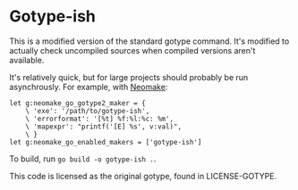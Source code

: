 Gotype-ish
==========

This is a modified version of the standard gotype command.  It's modified
to actually check uncompiled sources when compiled versions aren't
available.

It's relatively quick, but for large projects should probably be run
asynchrously.  For example, with
[Neomake](https://github.com/neomake/neomake):

```vim
let g:neomake_go_gotype2_maker = {
    \ 'exe': '/path/to/gotype-ish',
    \ 'errorformat': '[%t] %f:%l:%c: %m',
    \ 'mapexpr': "printf('[E] %s', v:val)",
    \ }
let g:neomake_go_enabled_makers = ['gotype-ish']
```

To build, run `go build -o gotype-ish .`.

This code is licensed as the original gotype, found in LICENSE-GOTYPE.
